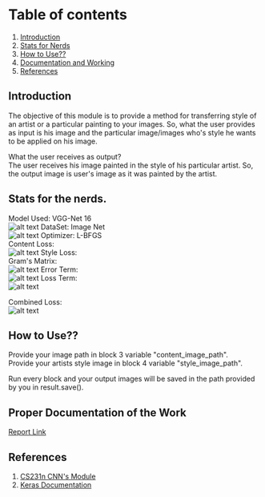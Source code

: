 # Table of contents
1. [Introduction](#introduction)
2. [Stats for Nerds](#paragraph2)
3. [How to Use??](#paragraph3)
3. [Documentation and Working](#paragraph4)
4. [References](#paragraph5)

## Introduction <a name="introduction"></a>
The objective of this module is to provide a method for transferring style of an artist or a particular painting to your images. So, what the user provides as input is his image and the particular image/images who's style he wants to be applied on his image.

What the user receives as output? <br />
The user receives his image painted in the style of his particular artist. So, the output image is user's image as it was painted by the artist.

## Stats for the nerds. <a name="paragraph2"></a>
Model Used: VGG-Net 16 <br />
![alt text](https://neurohive.io/wp-content/uploads/2018/11/vgg16-1-e1542731207177.png)
DataSet: Image Net <br />
![alt text](https://www.fanyeong.com/wp-content/uploads/2018/01/v2-718f95df083b2d715ee29b018d9eb5c2_r.jpg)
Optimizer: L-BFGS <br />
Content Loss: <br />
![alt text](https://latex.codecogs.com/svg.latex?L_{content}%20=%20\frac{1}{2}%20\sum_{i,j}%20(F_{ij}^l%20-%20P_{ij}^l)^2)
Style Loss:<br />
Gram's Matrix: <br />
![alt text](https://latex.codecogs.com/svg.latex?G_{ij}^l%20=%20\sum_{k}%20F_{ik}^l%20F_{jk}^l)
Error Term:<br />
![alt text](https://latex.codecogs.com/svg.latex?E_{l}%20=%20\frac{1}{4%20N_{l}^2%20M_{l}^2}%20\sum_{i,j}%20(G_{ij}^l%20-%20A_{ij}^l)^2)
Loss Term: <br />
![alt text](https://latex.codecogs.com/svg.latex?L_{style}%20=%20\sum_{l%20=0}^l%20E_{l})

Combined Loss:<br />
![alt text](https://latex.codecogs.com/svg.latex?L_{total}%20=%20\alpha%20L_{content}%20+%20\beta%20L_{style})
## How to Use?? <a name="paragraph3"></a>
Provide your image path in block 3 variable "content_image_path". 
<br />
Provide your artists style image in block 4 variable "style_image_path".

Run every block and your output images will be saved in the path provided by you in result.save().
## Proper Documentation of the Work <a name="paragraph4"></a>
[Report Link](https://drive.google.com/file/d/1I8J6vcfEjYT-KKdbooetED1NFd03C3jV/view?usp=sharing)

## References <a name="paragraph5"></a>
1. [CS231n CNN's Module](http://cs231n.github.io/convolutional-networks/) 
2. [Keras Documentation](https://keras.io/)